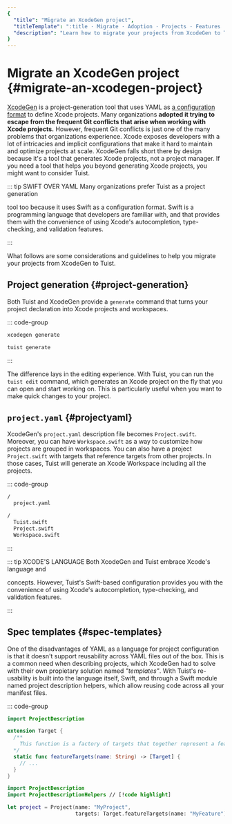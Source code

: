 ```yaml
---
{
  "title": "Migrate an XcodeGen project",
  "titleTemplate": ":title · Migrate · Adoption · Projects · Features · Guides · Tuist",
  "description": "Learn how to migrate your projects from XcodeGen to Tuist."
}
---
```

# Migrate an XcodeGen project {#migrate-an-xcodegen-project}

[XcodeGen](https://github.com/yonaskolb/XcodeGen) is a project-generation tool
that uses YAML as [a configuration
format](https://github.com/yonaskolb/XcodeGen/blob/master/Docs/ProjectSpec.md)
to define Xcode projects. Many organizations **adopted it trying to escape from
the frequent Git conflicts that arise when working with Xcode projects.**
However, frequent Git conflicts is just one of the many problems that
organizations experience. Xcode exposes developers with a lot of intricacies and
implicit configurations that make it hard to maintain and optimize projects at
scale. XcodeGen falls short there by design because it's a tool that generates
Xcode projects, not a project manager. If you need a tool that helps you beyond
generating Xcode projects, you might want to consider Tuist.

::: tip SWIFT OVER YAML Many organizations prefer Tuist as a project generation
<!-- -->
tool too because it uses Swift as a configuration format. Swift is a
programming language that developers are familiar with, and that provides them
with the convenience of using Xcode's autocompletion, type-checking, and
validation features.
<!-- -->
:::

What follows are some considerations and guidelines to help you migrate your
projects from XcodeGen to Tuist.

## Project generation {#project-generation}

Both Tuist and XcodeGen provide a `generate` command that turns your project
declaration into Xcode projects and workspaces.

::: code-group

```bash [XcodeGen]
xcodegen generate
```

```bash [Tuist]
tuist generate
```
<!-- -->
:::

The difference lays in the editing experience. With Tuist, you can run the
`tuist edit` command, which generates an Xcode project on the fly that you can
open and start working on. This is particularly useful when you want to make
quick changes to your project.

## `project.yaml` {#projectyaml}

XcodeGen's `project.yaml` description file becomes `Project.swift`. Moreover,
you can have `Workspace.swift` as a way to customize how projects are grouped in
workspaces. You can also have a project `Project.swift` with targets that
reference targets from other projects. In those cases, Tuist will generate an
Xcode Workspace including all the projects.

::: code-group

```bash [XcodeGen directory structure]
/
  project.yaml
```

```bash [Tuist directory structure]
/
  Tuist.swift
  Project.swift
  Workspace.swift
```
<!-- -->
:::

::: tip XCODE'S LANGUAGE Both XcodeGen and Tuist embrace Xcode's language and
<!-- -->
concepts. However, Tuist's Swift-based configuration provides you with the
convenience of using Xcode's autocompletion, type-checking, and validation
features.
<!-- -->
:::

## Spec templates {#spec-templates}

One of the disadvantages of YAML as a language for project configuration is that
it doesn't support reusability across YAML files out of the box. This is a
common need when describing projects, which XcodeGen had to solve with their own
propietary solution named *"templates"*. With Tuist's re-usability is built into
the language itself, Swift, and through a Swift module named
<LocalizedLink href="/guides/features/projects/code-sharing">project description
helpers</LocalizedLink>, which allow reusing code across all your manifest
files.

::: code-group
```swift [Tuist/ProjectDescriptionHelpers/Target+Features.swift]
import ProjectDescription

extension Target {
  /**
    This function is a factory of targets that together represent a feature.
  */
  static func featureTargets(name: String) -> [Target] {
    // ...
  }
}
```
```swift [Project.swift]
import ProjectDescription
import ProjectDescriptionHelpers // [!code highlight]

let project = Project(name: "MyProject",
                      targets: Target.featureTargets(name: "MyFeature")) // [!code highlight]
```

